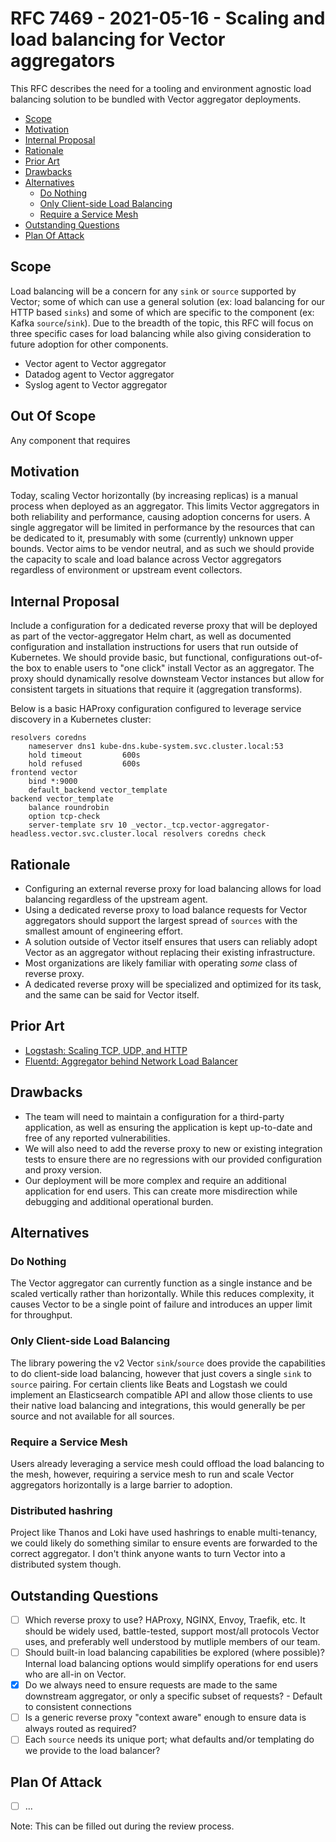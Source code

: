 # RFC 7469 - 2021-05-16 - Scaling and load balancing for Vector aggregators

This RFC describes the need for a tooling and environment agnostic load balancing solution to be bundled with Vector aggregator deployments.

* [Scope](#scope)
* [Motivation](#motivation)
* [Internal Proposal](#internal-proposal)
* [Rationale](#rationale)
* [Prior Art](#prior-art)
* [Drawbacks](#drawbacks)
* [Alternatives](#alternatives)
  * [Do Nothing](#do-nothing)
  * [Only Client-side Load Balancing](#only-client-side-load-balancing)
  * [Require a Service Mesh](#require-a-service-mesh)
* [Outstanding Questions](#outstanding-questions)
* [Plan Of Attack](#plan-of-attack)

## Scope

Load balancing will be a concern for any `sink` or `source` supported by Vector; some of which can use a general solution (ex: load balancing for our HTTP based `sinks`) and some of which are specific to the component (ex: Kafka `source`/`sink`). Due to the breadth of the topic, this RFC will focus on three specific cases for load balancing while also giving consideration to future adoption for other components.

* Vector agent to Vector aggregator
* Datadog agent to Vector aggregator
* Syslog agent to Vector aggregator

## Out Of Scope

Any component that requires 
## Motivation

Today, scaling Vector horizontally (by increasing replicas) is a manual process when deployed as an aggregator. This limits Vector aggregators in both reliability and performance, causing adoption concerns for users. A single aggregator will be limited in performance by the resources that can be dedicated to it, presumably with some (currently) unknown upper bounds. Vector aims to be vendor neutral, and as such we should provide the capacity to scale and load balance across Vector aggregators regardless of environment or upstream event collectors.

## Internal Proposal

Include a configuration for a dedicated reverse proxy that will be deployed as part of the vector-aggregator Helm chart, as well as documented configuration and installation instructions for users that run outside of Kubernetes. We should provide basic, but functional, configurations out-of-the box to enable users to "one click" install Vector as an aggregator. The proxy should dynamically resolve downsteam Vector instances but allow for consistent targets in situations that require it (aggregation transforms).

Below is a basic HAProxy configuration configured to leverage service discovery in a Kubernetes cluster:

```haproxy
resolvers coredns
    nameserver dns1 kube-dns.kube-system.svc.cluster.local:53
    hold timeout         600s
    hold refused         600s 
frontend vector
    bind *:9000
    default_backend vector_template
backend vector_template
    balance roundrobin
    option tcp-check         
    server-template srv 10 _vector._tcp.vector-aggregator-headless.vector.svc.cluster.local resolvers coredns check
```

## Rationale

* Configuring an external reverse proxy for load balancing allows for load balancing regardless of the upstream agent.
* Using a dedicated reverse proxy to load balance requests for Vector aggregators should support the largest spread of `sources` with the smallest amount of engineering effort.
* A solution outside of Vector itself ensures that users can reliably adopt Vector as an aggregator without replacing their existing infrastructure.
* Most organizations are likely familiar with operating _some_ class of reverse proxy.
* A dedicated reverse proxy will be specialized and optimized for its task, and the same can be said for Vector itself.

## Prior Art

* [Logstash: Scaling TCP, UDP, and HTTP](https://www.elastic.co/guide/en/logstash/current/deploying-and-scaling.html#_tcp_udp_and_http_protocols)
* [Fluentd: Aggregator behind Network Load Balancer](https://aws.amazon.com/blogs/compute/building-a-scalable-log-solution-aggregator-with-aws-fargate-fluentd-and-amazon-kinesis-data-firehose/)

## Drawbacks

* The team will need to maintain a configuration for a third-party application, as well as ensuring the application is kept up-to-date and free of any reported vulnerabilities.
* We will also need to add the reverse proxy to new or existing integration tests to ensure there are no regressions with our provided configuration and proxy version.
* Our deployment will be more complex and require an additional application for end users. This can create more misdirection while debugging and additional operational burden.

## Alternatives

### Do Nothing

The Vector aggregator can currently function as a single instance and be scaled vertically rather than horizontally. While this reduces complexity, it causes Vector to be a single point of failure and introduces an upper limit for throughput.

### Only Client-side Load Balancing

The library powering the v2 Vector `sink`/`source` does provide the capabilities to do client-side load balancing, however that just covers a single `sink` to `source` pairing. For certain clients like Beats and Logstash we could implement an Elasticsearch compatible API and allow those clients to use their native load balancing and integrations, this would generally be per source and not available for all sources.

### Require a Service Mesh

Users already leveraging a service mesh could offload the load balancing to the mesh, however, requiring a service mesh to run and scale Vector aggregators horizontally is a large barrier to adoption.

### Distributed hashring

Project like Thanos and Loki have used hashrings to enable multi-tenancy, we could likely do something similar to ensure events are forwarded to the correct aggregator. I don't think anyone wants to turn Vector into a distributed system though.

## Outstanding Questions

* [ ] Which reverse proxy to use? HAProxy, NGINX, Envoy, Traefik, etc. It should be widely used, battle-tested, support most/all protocols Vector uses, and preferably well understood by mutliple members of our team.
* [ ] Should built-in load balancing capabilities be explored (where possible)? Internal load balancing options would simplify operations for end users who are all-in on Vector.
* [x] Do we always need to ensure requests are made to the same downstream aggregator, or only a specific subset of requests? - Default to consistent connections
* [ ] Is a generic reverse proxy "context aware" enough to ensure data is always routed as required?
* [ ] Each `source` needs its unique port; what defaults and/or templating do we provide to the load balancer?

## Plan Of Attack

* [ ] ...

Note: This can be filled out during the review process.
